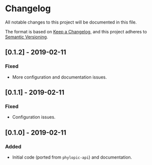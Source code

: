 # Changelog
All notable changes to this project will be documented in this file.

The format is based on [Keep a Changelog](https://keepachangelog.com/en/1.0.0/),
and this project adheres to [Semantic Versioning](https://semver.org/spec/v2.0.0.html).

## [0.1.2] - 2019-02-11
### Fixed
- More configuration and documentation issues.

## [0.1.1] - 2019-02-11
### Fixed
- Configuration issues.

## [0.1.0] - 2019-02-11
### Added
- Initial code (ported from `phylopic-api`) and documentation.
